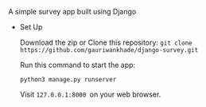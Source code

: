 A simple survey app built using Django

  
* Set Up

  Download the zip or Clone this repository: `git clone https://github.com/gauriwankhade/django-survey.git `


  Run this command to start the app: 
  
  ```
  python3 manage.py runserver
  ```

  Visit  ` 127.0.0.1:8000  `on your web browser.
  
